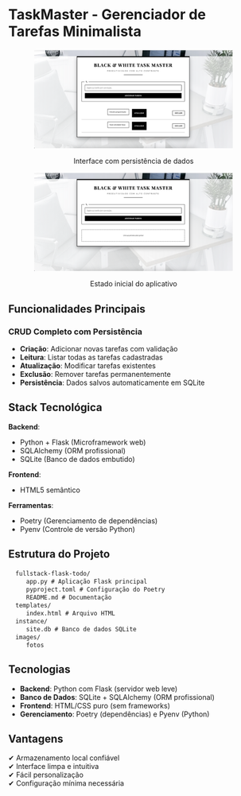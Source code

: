 # TaskMaster - Gerenciador de Tarefas Minimalista

<div align="center">
  <img src="images/Com%20tarefas.png" alt="Tarefas ativas" width="400"/>
  <p>Interface com persistência de dados</p>
  
  <img src="images/Sem%20tarefas.png" alt="Estado inicial" width="400"/>
  <p>Estado inicial do aplicativo</p>
</div>

## Funcionalidades Principais

### CRUD Completo com Persistência
- **Criação**: Adicionar novas tarefas com validação
- **Leitura**: Listar todas as tarefas cadastradas
- **Atualização**: Modificar tarefas existentes
- **Exclusão**: Remover tarefas permanentemente
- **Persistência**: Dados salvos automaticamente em SQLite

## Stack Tecnológica

**Backend**:
- Python + Flask (Microframework web)
- SQLAlchemy (ORM profissional)
- SQLite (Banco de dados embutido)

**Frontend**:
- HTML5 semântico

**Ferramentas**:
- Poetry (Gerenciamento de dependências)
- Pyenv (Controle de versão Python)

## Estrutura do Projeto
      fullstack-flask-todo/
         app.py # Aplicação Flask principal
         pyproject.toml # Configuração do Poetry
         README.md # Documentação
      templates/
         index.html # Arquivo HTML
      instance/
         site.db # Banco de dados SQLite
      images/
         fotos

##  Tecnologias
- **Backend**: Python com Flask (servidor web leve)
- **Banco de Dados**: SQLite + SQLAlchemy (ORM profissional)
- **Frontend**: HTML/CSS puro (sem frameworks)
- **Gerenciamento**: Poetry (dependências) e Pyenv (Python)


## Vantagens
✔ Armazenamento local confiável  
✔ Interface limpa e intuitiva  
✔ Fácil personalização  
✔ Configuração mínima necessária  



    